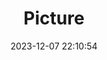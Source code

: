 ---
weight: 1
images:
- /images/edited/60.jpeg
title: Picture
date: 2023-12-07 22:10:54
tags:
- luminar
- work
---